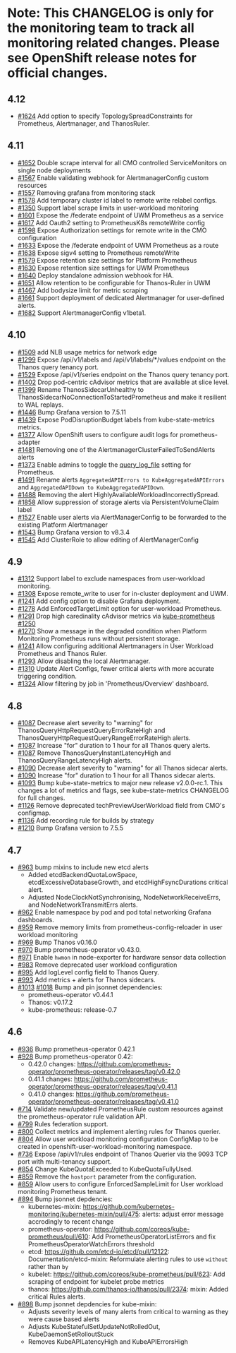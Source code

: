 # Note: This CHANGELOG is only for the monitoring team to track all monitoring related changes. Please see OpenShift release notes for official changes.

## 4.12
- [#1624](https://github.com/openshift/cluster-monitoring-operator/pull/1624) Add option to specify TopologySpreadConstraints for Prometheus, Alertmanager, and ThanosRuler.

## 4.11
- [#1652](https://github.com/openshift/cluster-monitoring-operator/pull/1652) Double scrape interval for all CMO controlled ServiceMonitors on single node deployments
- [#1567](https://github.com/openshift/cluster-monitoring-operator/pull/1567) Enable validating webhook for AlertmanagerConfig custom resources
- [#1557](https://github.com/openshift/cluster-monitoring-operator/pull/1557) Removing grafana from monitoring stack
- [#1578](https://github.com/openshift/cluster-monitoring-operator/pull/1578) Add temporary cluster id label to remote write relabel configs.
- [#1350](https://github.com/openshift/cluster-monitoring-operator/pull/1350) Support label scrape limits in user-workload monitoring
- [#1601](https://github.com/openshift/cluster-monitoring-operator/pull/1601) Expose the /federate endpoint of UWM Prometheus as a service
- [#1617](https://github.com/openshift/cluster-monitoring-operator/pull/1617) Add Oauth2 setting to PrometheusK8s remoteWrite config
- [#1598](https://github.com/openshift/cluster-monitoring-operator/pull/1598) Expose Authorization settings for remote write in the CMO configuration
- [#1633](https://github.com/openshift/cluster-monitoring-operator/pull/1633) Expose the /federate endpoint of UWM Prometheus as a route
- [#1638](https://github.com/openshift/cluster-monitoring-operator/pull/1638) Expose sigv4 setting to Prometheus remoteWrite
- [#1579](https://github.com/openshift/cluster-monitoring-operator/pull/1579) Expose retention size settings for Platform Prometheus
- [#1630](https://github.com/openshift/cluster-monitoring-operator/pull/1630) Expose retention size settings for UWM Prometheus
- [#1640](https://github.com/openshift/cluster-monitoring-operator/pull/1640) Deploy standalone admission webhook for HA.
- [#1651](https://github.com/openshift/cluster-monitoring-operator/pull/1651) Allow retention to be configurable for Thanos-Ruler in UWM
- [#1467](https://github.com/openshift/cluster-monitoring-operator/pull/1467) Add bodysize limit for metric scraping
- [#1661](https://github.com/openshift/cluster-monitoring-operator/pull/1661) Support deployment of dedicated Alertmanager for user-defined alerts.
- [#1682](https://github.com/openshift/cluster-monitoring-operator/pull/1682) Support AlertmanagerConfig v1beta1.

## 4.10

- [#1509](https://github.com/openshift/cluster-monitoring-operator/pull/1509) add NLB usage metrics for network edge
- [#1299](https://github.com/openshift/cluster-monitoring-operator/pull/1299) Expose /api/v1/labels and /api/v1/labels/*/values endpoint on the Thanos query tenancy port.
- [#1529](https://github.com/openshift/cluster-monitoring-operator/pull/1299) Expose /api/v1/series endpoint on the Thanos query tenancy port.
- [#1402](https://github.com/openshift/cluster-monitoring-operator/pull/1402) Drop pod-centric cAdvisor metrics that are available at slice level.
- [#1399](https://github.com/openshift/cluster-monitoring-operator/pull/1399) Rename ThanosSidecarUnhealthy to ThanosSidecarNoConnectionToStartedPrometheus and make it resilient to WAL replays.
- [#1446](https://github.com/openshift/cluster-monitoring-operator/pull/1446) Bump Grafana version to 7.5.11
- [#1439](https://github.com/openshift/cluster-monitoring-operator/pull/1439) Expose PodDisruptionBudget labels from kube-state-metrics metrics.
- [#1377](https://github.com/openshift/cluster-monitoring-operator/pull/1377) Allow OpenShift users to configure audit logs for prometheus-adapter
- [#1481](https://github.com/openshift/cluster-monitoring-operator/pull/1481) Removing one of the AlertmanagerClusterFailedToSendAlerts alerts
- [#1373](https://github.com/openshift/cluster-monitoring-operator/pull/1373) Enable admins to toggle the [query_log_file](https://prometheus.io/docs/guides/query-log/#enable-the-query-log) setting for Prometheus.
- [#1491](https://github.com/openshift/cluster-monitoring-operator/pull/1491) Rename alerts `AggregatedAPIErrors to KubeAggregatedAPIErrors` and `AggregatedAPIDown to KubeAggregatedAPIDown`.
- [#1488](https://github.com/openshift/cluster-monitoring-operator/pull/1488) Removing the alert HighlyAvailableWorkloadIncorrectlySpread.
- [#1858](https://github.com/openshift/cluster-monitoring-operator/pull/1858) Allow suppression of storage alerts via PersistentVolumeClaim label
- [#1527](https://github.com/openshift/cluster-monitoring-operator/pull/1527) Enable user alerts via AlertManagerConfig to be forwarded to the existing Platform Alertmanager
- [#1543](https://github.com/openshift/cluster-monitoring-operator/pull/1543) Bump Grafana version to v8.3.4
- [#1545](https://github.com/openshift/cluster-monitoring-operator/pull/1545) Add ClusterRole to allow editing of AlertManagerConfig

## 4.9

- [#1312](https://github.com/openshift/cluster-monitoring-operator/pull/1312) Support label to exclude namespaces from user-workload monitoring.
- [#1308](https://github.com/openshift/cluster-monitoring-operator/pull/1308) Expose remote_write to user for in-cluster deployment and UWM.
- [#1241](https://github.com/openshift/cluster-monitoring-operator/pull/1241) Add config option to disable Grafana deployment.
- [#1278](https://github.com/openshift/cluster-monitoring-operator/pull/1278) Add EnforcedTargetLimit option for user-workload Prometheus.
- [#1291](https://github.com/openshift/cluster-monitoring-operator/pull/1291) Drop high caredinality cAdvisor metrics via [kube-prometheus #1250](https://github.com/prometheus-operator/kube-prometheus/pull/1250)
- [#1270](https://github.com/openshift/cluster-monitoring-operator/pull/1270) Show a message in the degraded condition when Platform Monitoring Prometheus runs without persistent storage.
- [#1241](https://github.com/openshift/cluster-monitoring-operator/pull/1241) Allow configuring additional Alertmanagers in User Workload Prometheus and Thanos Ruler.
- [#1293](https://github.com/openshift/cluster-monitoring-operator/pull/1270) Allow disabling the local Alertmanager.
- [#1310](https://github.com/openshift/cluster-monitoring-operator/pull/1310) Update Alert Configs, fewer critical alerts with more accurate triggering condition.
- [#1324](https://github.com/openshift/cluster-monitoring-operator/pull/1324) Allow filtering by job in 'Prometheus/Overview' dashboard.

## 4.8

- [#1087](https://github.com/openshift/cluster-monitoring-operator/pull/1087) Decrease alert severity to "warning" for ThanosQueryHttpRequestQueryErrorRateHigh and ThanosQueryHttpRequestQueryRangeErrorRateHigh alerts.
- [#1087](https://github.com/openshift/cluster-monitoring-operator/pull/1087) Increase "for" duration to 1 hour for all Thanos query alerts.
- [#1087](https://github.com/openshift/cluster-monitoring-operator/pull/1087) Remove ThanosQueryInstantLatencyHigh and ThanosQueryRangeLatencyHigh alerts.
- [#1090](https://github.com/openshift/cluster-monitoring-operator/pull/1090) Decrease alert severity to "warning" for all Thanos sidecar alerts.
- [#1090](https://github.com/openshift/cluster-monitoring-operator/pull/1090) Increase "for" duration to 1 hour for all Thanos sidecar alerts.
- [#1093](https://github.com/openshift/cluster-monitoring-operator/pull/1093) Bump kube-state-metrics to major new release v2.0.0-rc.1. This changes a lot of metrics and flags, see kube-state-metrics CHANGELOG for full changes.
- [#1126](https://github.com/openshift/cluster-monitoring-operator/pull/1126) Remove deprecated techPreviewUserWorkload field from CMO's configmap.
- [#1136](https://github.com/openshift/cluster-monitoring-operator/pull/1136) Add recording rule for builds by strategy
- [#1210](https://github.com/openshift/cluster-monitoring-operator/pull/1210) Bump Grafana version to 7.5.5

## 4.7

- [#963](https://github.com/openshift/cluster-monitoring-operator/pull/963) bump mixins to include new etcd alerts
  - Added etcdBackendQuotaLowSpace, etcdExcessiveDatabaseGrowth, and etcdHighFsyncDurations critical alert.
  - Adjusted NodeClockNotSynchronising, NodeNetworkReceiveErrs, and NodeNetworkTransmitErrs alerts.
- [#962](https://github.com/openshift/cluster-monitoring-operator/pull/962) Enable namespace by pod and pod total networking Grafana dashboards.
- [#959](https://github.com/openshift/cluster-monitoring-operator/pull/959) Remove memory limits from prometheus-config-reloader in user workload monitoring
- [#969](https://github.com/openshift/cluster-monitoring-operator/pull/969) Bump Thanos v0.16.0
- [#970](https://github.com/openshift/cluster-monitoring-operator/pull/970) Bump prometheus-operator v0.43.0.
- [#971](https://github.com/openshift/cluster-monitoring-operator/pull/971) Enable `hwmon` in node-exporter for hardware sensor data collection
- [#983](https://github.com/openshift/cluster-monitoring-operator/pull/983) Remove deprecated user workload configuration
- [#995](https://github.com/openshift/cluster-monitoring-operator/pull/995) Add logLevel config field to Thanos Query.
- [#993](https://github.com/openshift/cluster-monitoring-operator/pull/993) Add metrics + alerts for Thanos sidecars.
- [#1013](https://github.com/openshift/cluster-monitoring-operator/pull/1013) [#1018](https://github.com/openshift/cluster-monitoring-operator/pull/1018) Bump and pin jsonnet dependencies:
  - prometheus-operator v0.44.1
  - Thanos: v0.17.2
  - kube-prometheus: release-0.7

## 4.6

- [#936](https://github.com/openshift/cluster-monitoring-operator/pull/9936) Bump prometheus-operator 0.42.1
- [#928](https://github.com/openshift/cluster-monitoring-operator/pull/928) Bump prometheus-operator 0.42:
  - 0.42.0 changes: https://github.com/prometheus-operator/prometheus-operator/releases/tag/v0.42.0
  - 0.41.1 changes: https://github.com/prometheus-operator/prometheus-operator/releases/tag/v0.41.1
  - 0.41.0 changes: https://github.com/prometheus-operator/prometheus-operator/releases/tag/v0.41.0
- [#714](https://github.com/openshift/cluster-monitoring-operator/pull/714) Validate new/updated PrometheusRule custom resources against the prometheus-operator rule validation API.
- [#799](https://github.com/openshift/cluster-monitoring-operator/pull/799) Rules federation support.
- [#800](https://github.com/openshift/cluster-monitoring-operator/pull/800) Collect metrics and implement alerting rules for Thanos querier.
- [#804](https://github.com/openshift/cluster-monitoring-operator/pull/804) Allow user workload monitoring configuration ConfigMap to be created in openshift-user-workload-monitoring namespace.
- [#736](https://github.com/openshift/cluster-monitoring-operator/pull/800) Expose /api/v1/rules endpoint of Thanos Querier via the 9093 TCP port with multi-tenancy support.
- [#854](https://github.com/openshift/cluster-monitoring-operator/pull/854) Change KubeQuotaExceeded to KubeQuotaFullyUsed.
- [#859](https://github.com/openshift/cluster-monitoring-operator/pull/859) Remove the `hostport` parameter from the configuration.
- [#859](https://github.com/openshift/cluster-monitoring-operator/pull/865) Allow users to configure EnforcedSampleLimit for User workload monitoring Prometheus tenant.
- [#894](https://github.com/openshift/cluster-monitoring-operator/pull/894) Bump jsonnet depdencies:
  - kubernetes-mixin: https://github.com/kubernetes-monitoring/kubernetes-mixin/pull/475: alerts: adjust error message accrodingly to recent change
  - prometheus-operator: https://github.com/coreos/kube-prometheus/pull/610: Add PrometheusOperatorListErrors and fix PrometheusOperatorWatchErrors threshold
  - etcd: https://github.com/etcd-io/etcd/pull/12122: Documentation/etcd-mixin: Reformulate alerting rules to use `without` rather than `by`
  - kubelet: https://github.com/coreos/kube-prometheus/pull/623: Add scraping of endpoint for kubelet probe metrics
  - thanos: https://github.com/thanos-io/thanos/pull/2374: mixin: Added critical Rules alerts.
- [#898](https://github.com/openshift/cluster-monitoring-operator/pull/898) Bump jsonnet depdencies for kube-mixin:
  - Adjusts severity levels of many alerts from critical to warning as they were cause based alerts
  - Adjusts KubeStatefulSetUpdateNotRolledOut, KubeDaemonSetRolloutStuck
  - Removes KubeAPILatencyHigh and KubeAPIErrorsHigh
